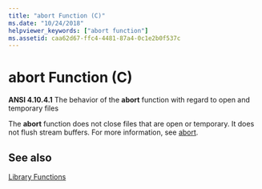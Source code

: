 ```yaml
---
title: "abort Function (C)"
ms.date: "10/24/2018"
helpviewer_keywords: ["abort function"]
ms.assetid: caa62d67-ffc4-4481-87a4-0c1e2b0f537c
---
```

# abort Function (C)

**ANSI 4.10.4.1** The behavior of the **abort** function with regard to open and temporary files

The **abort** function does not close files that are open or temporary. It does not flush stream buffers. For more information, see [abort](../c-runtime-library/reference/abort.md).

## See also

[Library Functions](../c-language/library-functions.md)

